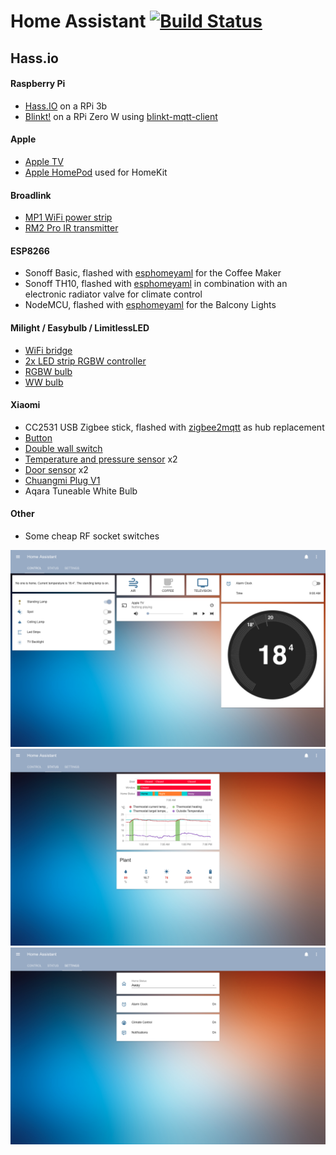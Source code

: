 # Home Assistant  [![Build Status](https://travis-ci.org/romanpeters/home-assistant.svg?branch=hassio)](https://travis-ci.org/romanpeters/home-assistant)

## Hass.io

#### Raspberry Pi  
- [Hass.IO](https://www.home-assistant.io/hassio/) on a RPi 3b
- [Blinkt!](https://www.home-assistant.io/components/light.blinkt/) on a RPi Zero W using [blinkt-mqtt-client](https://github.com/romanpeters/blinkt-mqtt-client)

#### Apple  
- [Apple TV](https://www.home-assistant.io/components/apple_tv/)
- [Apple HomePod](https://www.home-assistant.io/components/homekit/) used for HomeKit

#### Broadlink  
- [MP1 WiFi power strip](https://www.home-assistant.io/components/switch.broadlink/)
- [RM2 Pro IR transmitter](https://www.home-assistant.io/components/sensor.broadlink/)

#### ESP8266
- Sonoff Basic, flashed with [esphomeyaml](https://github.com/ottowinter/esphomeyaml) for the Coffee Maker
- Sonoff TH10, flashed with [esphomeyaml](https://github.com/ottowinter/esphomeyaml) in combination with an electronic radiator valve for climate control
- NodeMCU, flashed with [esphomeyaml](https://github.com/ottowinter/esphomeyaml) for the Balcony Lights

#### Milight / Easybulb / LimitlessLED  
- [WiFi bridge](https://www.home-assistant.io/components/light.limitlessled/)
- [2x LED strip RGBW controller](https://www.home-assistant.io/components/light.limitlessled/)
- [RGBW bulb](https://www.home-assistant.io/components/light.limitlessled/)
- [WW bulb](https://www.home-assistant.io/components/light.limitlessled/)

#### Xiaomi  
- CC2531 USB Zigbee stick, flashed with [zigbee2mqtt](https://github.com/Koenkk/zigbee2mqtt/wiki) as hub replacement
- [Button](https://www.home-assistant.io/components/xiaomi_aqara/)
- [Double wall switch](https://www.home-assistant.io/components/xiaomi_aqara/)
- [Temperature and pressure sensor](https://www.home-assistant.io/components/xiaomi_aqara/) x2
- [Door sensor](https://www.home-assistant.io/components/xiaomi_aqara/) x2
- [Chuangmi Plug V1](https://www.home-assistant.io/components/switch.xiaomi_miio/)
- Aqara Tuneable White Bulb

#### Other
- Some cheap RF socket switches

![Alt text](/screenshots/screenshot_control_12_2018.png?raw=true "Control View")
![Alt text](/screenshots/screenshot_status_12_2018.png?raw=true "Status View")
![Alt text](/screenshots/screenshot_settings_12_2018.png?raw=true "Settings View")
